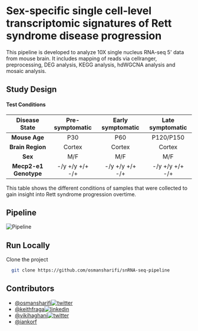 
# Sex-specific single cell-level transcriptomic signatures of Rett syndrome disease progression 

This pipeline is developed to analyze 10X single nucleus RNA-seq 5' data from mouse brain. It includes mapping of reads via cellranger, preprocessing, DEG analysis, KEGG analysis, hdWGCNA analysis and mosaic analysis.


## Study Design

#### Test Conditions
  
| Disease State      | Pre-symptomatic    | Early symptomatic | Late symptomatic  |
|:------------------:|:------------------:|:-----------------:|:-----------------:|
| **Mouse Age**      | P30                | P60               |      P120/P150    |
| **Brain Region**   | Cortex |Cortex|Cortex|
| **Sex**            | M/F                |    M/F            |         M/F       |
| **Mecp2-e1 Genotype**|-/y  +/y  +/+  -/+  |-/y  +/y  +/+  -/+ |-/y  +/y  +/+  -/+ |     

This table shows the different conditions of samples that were collected to gain insight into Rett syndrome progression overtime. 
## Pipeline
![Pipeline](https://github.com/osmansharifi/snRNA-seq-pipeline/blob/master/figures/snRNA-seq%20Pipeline.png)

## Run Locally

Clone the project

```bash
  git clone https://github.com/osmansharifi/snRNA-seq-pipeline
```
  
## Contributors

- [@osmansharifi](https://github.com/osmansharifi)[![twitter](https://img.shields.io/badge/twitter-1DA1F2?style=for-the-badge&logo=twitter&logoColor=white)](https://twitter.com/osmansharifi3)
- [@keithfraga](https://github.com/xperthunter)[![linkedin](https://img.shields.io/badge/linkedin-0A66C2?style=for-the-badge&logo=linkedin&logoColor=white)](https://linkedin.com/in/keith-fraga-56b025102)
- [@vikihaghani](https://github.com/vhaghani26)[![twitter](https://img.shields.io/badge/twitter-1DA1F2?style=for-the-badge&logo=twitter&logoColor=white)](https://twitter.com/vikihaghani26)
- [@iankorf](https://github.com/iankorf)

  
